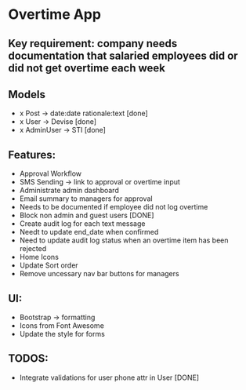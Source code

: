 # Overtime App

## Key requirement: company needs documentation that salaried employees did or did not get overtime each week

## Models
- x Post -> date:date rationale:text [done]
- x User -> Devise [done]
- x AdminUser -> STI [done]

## Features:
- Approval Workflow
- SMS Sending -> link to approval or overtime input
- Administrate admin dashboard
- Email summary to managers for approval
- Needs to be documented if employee did not log overtime
- Block non admin and guest users [DONE]
- Create audit log for each text message
- Needt to update end_date when confirmed
- Need to update audit log status when an overtime item has been rejected
- Home Icons
- Update Sort order
- Remove uncessary nav bar buttons for managers


## UI:
- Bootstrap -> formatting
- Icons from Font Awesome
- Update the style for forms

## TODOS:
- Integrate validations for user phone  attr in User [DONE]
